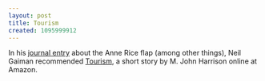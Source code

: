 ```yaml
---
layout: post
title: Tourism
created: 1095999912
---
```

 In his [journal entry](http://www.neilgaiman.com/journal/2004/09/de-gustibus-and-how-to-reply-to-bad.asp) about the Anne Rice flap (among other things), Neil Gaiman recommended [Tourism](http://www.amazon.com/exec/obidos/tg/feature/-/536970/), a short story by M. John Harrison online at Amazon.
